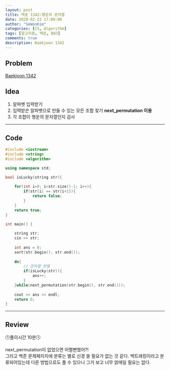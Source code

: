 ```yaml
---
layout: post
title: 백준 1342:행운의 문자열
date: 2020-02-22 17:09:00
author: "SeWonKim"
categories: [CS, Algorithm]
tags: [알고리즘, 백준, BOJ]
comments: true
description: Baekjoon 1342
---
```


## Problem

[Baekjoon 1342](https://www.acmicpc.net/problem/1342)

## Idea

1. 알파벳 입력받기
2. 입력받은 알파벳으로 만들 수 있는 모든 조합 찾기 **next_permutation 이용**
3. 각 조합이 행운의 문자열인지 검사

---

## Code
```cpp
#include <iostream>
#include <string>
#include <algorithm>

using namespace std;

bool isLucky(string str){
	
	for(int i=0; i<str.size()-1; i++){
		if(str[i] == str[i+1]){
			return false;
		}
	}
	return true;
}

int main() {
	
	string str;
	cin >> str;
	
	int ans = 0;
	sort(str.begin(), str.end());
	
	do{
		// 문자열 판별 
		if(isLucky(str)){
			ans++;
		}
	}while(next_permutation(str.begin(), str.end()));
	
	cout << ans << endl;
	return 0;
}
```


---

## Review

🕒풀이시간 10분🕒 

next_permutation이 없었으면 어쩔뻔했어?!     
그리고 백준 문제페이지에 분류는 별로 신경 쓸 필요가 없는 것 같다. 백트래킹이라고 분류되어있는데 다른 방법으로도 풀 수 있으니 그거 보고 너무 얽매일 필요는 없다. 

